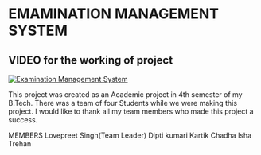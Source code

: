 # EMAMINATION MANAGEMENT SYSTEM

## VIDEO for the working of project
[![Examination Management System](https://i9.ytimg.com/vi/Yw3-0Thv9FU/mq1.jpg?sqp=CLy5r4UG&rs=AOn4CLCjCPGc41nMrbY4yLKhqzoNi7vo3A)](https://www.youtube.com/embed/Yw3-0Thv9FU "Examination Management System")




This project was created as an Academic project in 4th semester of my B.Tech.
There was a team of four Students while we were making this project.
I would like to thank all my team members who made this project a success.

MEMBERS
Lovepreet Singh(Team Leader)
Dipti kumari
Kartik Chadha
Isha Trehan
